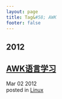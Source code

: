 ```yaml
---
layout: page
title: Tag&#58; AWK
footer: false
---
```


<div id="blog-archives" class="category">
<h2>2012</h2>

<article>
<h1><a href="/blog/2012/03/02/linux_awk_study/index.html">AWK语言学习</a></h1>
<time datetime="2012-03-02T00:00:00-06:00" pubdate><span class='month'>Mar</span> <span class='day'>02</span> <span class='year'>2012</span></time>
<footer>
<span class="categories">posted in 
<a href='/blog/categories/linux/'>Linux</a></span>
</footer>
</article>
</div>
